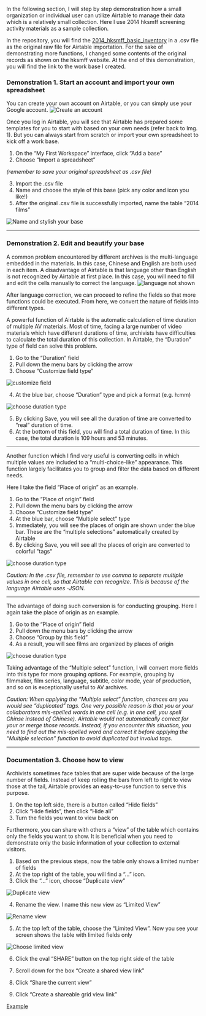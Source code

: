 In the following section, I will step by step demonstration how a small organization or individual user can utilize Airtable to manage their data which is a relatively small collection. Here I use 2014 hksmff screening activity materials as a sample collection.  

In the repository, you will find the [2014_hksmff_basic_inventory](https://github.com/jyw321/Airtable_Exercise/blob/master/2014_hksmff_basic_inventory.csv) in a .csv file as the original raw file for Airtable importation. For the sake of demonstrating more functions, I changed some contents of the original records as shown on the hksmff website. At the end of this demonstration, you will find the link to the work base I created. 

### Demonstration 1. Start an account and import your own spreadsheet

You can create your own account on Airtable, or you can simply use your Google account.
![Create an account](https://github.com/jyw321/Airtable_Exercise/blob/master/Image_5.png)

Once you log in Airtable, you will see that Airtable has prepared some templates for you to start with based on your own needs (refer back to Img. 1). But you can always start from scratch or import your own spreadsheet to kick off a work base. 

1. On the “My First Workspace” interface, click “Add a base”
2. Choose “Import a spreadsheet”

*(remember to save your original spreadsheet as .csv file)* 

3. Import the .csv file
4. Name and choose the style of this base (pick any color and icon you like!)
5. After the original .csv file is successfully imported, name the table “2014 films”

![Name and stylish your base](https://github.com/jyw321/Airtable_Exercise/blob/master/Image_6.png)

***

### Demonstration 2. Edit and beautify your base

A common problem encountered by different archives is the multi-language embedded in the materials. In this case, Chinese and English are both used in each item. A disadvantage of Airtable is that language other than English is not recognized by Airtable at first place. In this case, you will need to fill and edit the cells manually to correct the language.
![language not shown](https://github.com/jyw321/Airtable_Exercise/blob/master/Image_7.png)

After language correction, we can proceed to refine the fields so that more functions could be executed. From here, we convert the nature of fields into different types. 

A powerful function of Airtable is the automatic calculation of time duration of multiple AV materials. Most of time, facing a large number of video materials which have different durations of time, archivists have difficulties to calculate the total duration of this collection. In Airtable, the “Duration” type of field can solve this problem. 

1. Go to the “Duration” field	
2. Pull down the menu bars by clicking the arrow
3. Choose “Customize field type”

![customize field](https://github.com/jyw321/Airtable_Exercise/blob/master/Image_8.png)

4. At the blue bar, choose “Duration” type and pick a format (e.g. h:mm)

![choose duration type](https://github.com/jyw321/Airtable_Exercise/blob/master/Image_9.png)

5. By clicking Save, you will see all the duration of time are converted to “real” duration of time. 
6. At the bottom of this field, you will find a total duration of time. In this case, the total duration is 109 hours and 53 minutes.

***

Another function which I find very useful is converting cells in which multiple values are included to a “multi-choice-like” appearance. This function largely facilitates you to group and filter the data based on different needs. 

Here I take the field “Place of origin” as an example. 
1. Go to the “Place of origin” field
2. Pull down the menu bars by clicking the arrow
3. Choose “Customize field type”
4. At the blue bar, choose “Multiple select” type 
5. Immediately, you will see the places of origin are shown under the blue bar. These are the “multiple selections” automatically created by Airtable
6. By clicking Save, you will see all the places of origin are converted to colorful "tags"

![choose duration type](https://github.com/jyw321/Airtable_Exercise/blob/master/Image_10.png)

*Caution: In the .csv file, remember to use comma to separate multiple values in one cell, so that Airtable can recognize. This is because of the language Airtable uses -JSON.*

***

The advantage of doing such conversion is for conducting grouping. Here I again take the place of origin as an example.

1. Go to the “Place of origin” field
2. Pull down the menu bars by clicking the arrow
3. Choose “Group by this field”
4. As a result, you will see films are organized by places of origin

![choose duration type](https://github.com/jyw321/Airtable_Exercise/blob/master/Image_11.png)

Taking advantage of the “Multiple select” function, I will convert more fields into this type for more grouping options. For example, grouping by filmmaker, film series, language, subtitle, color mode, year of production, and so on is exceptionally useful to AV archives.

*Caution: When applying the “Multiple select” function, chances are you would see “duplicated” tags. One very possible reason is that you or your collaborators mis-spelled words in one cell (e.g. in one cell, you spell Chinse instead of Chinese). Airtable would not automatically correct for your or merge those records. Instead, if you encounter this situation, you need to find out the mis-spelled word and correct it before applying the “Multiple selection” function to avoid duplicated but invalud tags.*

***

### Documentation 3. Choose how to view

Archivists sometimes face tables that are super wide because of the large number of fields. Instead of keep rolling the bars from left to right to view those at the tail, Airtable provides an easy-to-use function to serve this purpose.  

1. On the top left side, there is a button called “Hide fields”
2. Click “Hide fields”, then click “Hide all”
3. Turn the fields you want to view back on

Furthermore, you can share with others a “view” of the table which contains only the fields you want to show. It is beneficial when you need to demonstrate only the basic information of your collection to external visitors.

1. Based on the previous steps, now the table only shows a limited number of fields
2. At the top right of the table, you will find a “…” icon. 
3. Click the “…” icon, choose “Duplicate view”

![Duplicate view](https://github.com/jyw321/Airtable_Exercise/blob/master/Image_12.png)

4. Rename the view. I name this new view as “Limited View”

![Rename view](https://github.com/jyw321/Airtable_Exercise/blob/master/Image_13.png)

5. At the top left of the table, choose the “Limited View”. Now you see your screen shows the table with limited fields only

![Choose limited view](https://github.com/jyw321/Airtable_Exercise/blob/master/Image_14.png)

6. Click the oval “SHARE” button on the top right side of the table

7. Scroll down for the box “Create a shared view link”

8. Click “Share the current view”

9. Click “Create a shareable grid view link”

[Example](https://airtable.com/shr2z2rNzYjnNNYEQ)


